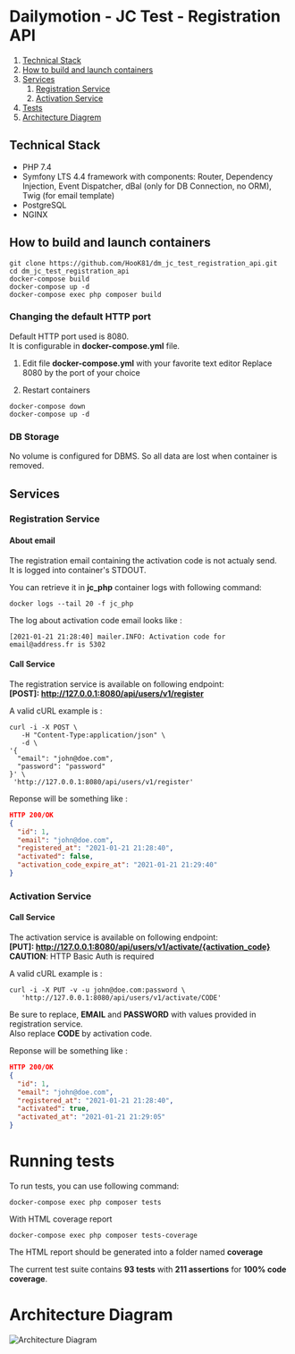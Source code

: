 # Dailymotion - JC Test - Registration API


1. [Technical Stack](#technical_stack)
2. [How to build and launch containers](#containers)
3. [Services](#services)
    1. [Registration Service](#services_registration)
    2. [Activation Service](#services_activation)
4. [Tests](#tests)
5. [Architecture Diagrem](#architecture)

## Technical Stack<a name="technical_stack"></a>
- PHP 7.4
- Symfony LTS 4.4  framework with components: Router, Dependency Injection, Event Dispatcher, dBal (only for DB Connection, no ORM), Twig (for email template)
- PostgreSQL
- NGINX

## How to build and launch containers<a name="containers"></a>
```
git clone https://github.com/HooK81/dm_jc_test_registration_api.git
cd dm_jc_test_registration_api
docker-compose build
docker-compose up -d
docker-compose exec php composer build
```
### Changing the default HTTP port
Default HTTP port used is 8080.  
It is configurable in **docker-compose.yml** file.

1. Edit file **docker-compose.yml** with your favorite text editor
Replace 8080 by the port of your choice

3. Restart containers
```
docker-compose down 
docker-compose up -d
```

### DB Storage
No volume is configured for DBMS. So all data are lost when container is removed.

## Services<a name="services"></a>
### Registration Service<a name="services_registration"></a>


#### About email
The registration email containing the activation code is not actualy send.  
It is logged into container's STDOUT.

You can retrieve it in **jc_php** container logs with following command:
```
docker logs --tail 20 -f jc_php
```
The log about activation code email looks like :
```
[2021-01-21 21:28:40] mailer.INFO: Activation code for email@address.fr is 5302
```

#### Call Service
The registration service is available on following endpoint:  
**[POST]: http://127.0.0.1:8080/api/users/v1/register**

A valid cURL example is : 
```
curl -i -X POST \
   -H "Content-Type:application/json" \
   -d \
'{
  "email": "john@doe.com",
  "password": "password"
}' \
 'http://127.0.0.1:8080/api/users/v1/register'
```

Reponse will be something like :
```json
HTTP 200/OK
{
  "id": 1,
  "email": "john@doe.com",
  "registered_at": "2021-01-21 21:28:40",
  "activated": false,
  "activation_code_expire_at": "2021-01-21 21:29:40"
}
```

### Activation Service<a name="services_activation"></a>

#### Call Service
The activation service is available on following endpoint:  
**[PUT]: http://127.0.0.1:8080/api/users/v1/activate/{activation_code}**  
**CAUTION**: HTTP Basic Auth is required

A valid cURL example is : 
```
curl -i -X PUT -v -u john@doe.com:password \
   'http://127.0.0.1:8080/api/users/v1/activate/CODE'
```
Be sure to replace, **EMAIL** and **PASSWORD** with values provided in registration service.  
Also replace **CODE** by activation code.

Reponse will be something like :
```json
HTTP 200/OK
{
  "id": 1,
  "email": "john@doe.com",
  "registered_at": "2021-01-21 21:28:40",
  "activated": true,
  "activated_at": "2021-01-21 21:29:05"
}
```

# Running tests<a name="tests"></a>

To run tests, you can use following command:
```
docker-compose exec php composer tests
```

With HTML coverage report
```
docker-compose exec php composer tests-coverage
```
The HTML report should be generated into a folder named **coverage**  

The current test suite contains **93 tests** with **211 assertions** for **100% code coverage**.

# Architecture Diagram<a name="architecture"></a>

![Architecture Diagram](https://raw.githubusercontent.com/HooK81/dm_jc_test_registration_api/master/architecture/architecture.svg?sanitize=true)

